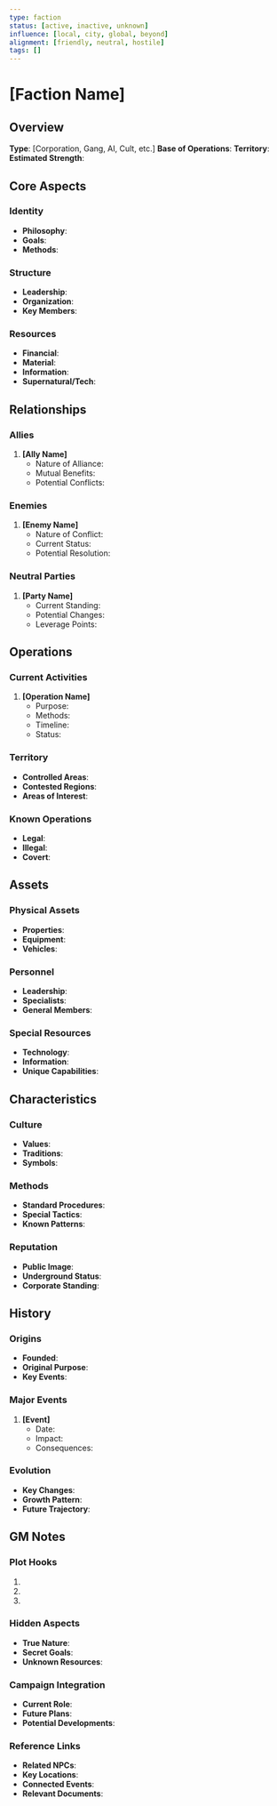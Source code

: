 ```yaml
---
type: faction
status: [active, inactive, unknown]
influence: [local, city, global, beyond]
alignment: [friendly, neutral, hostile]
tags: []
---
```


# [Faction Name]

## Overview
**Type**: [Corporation, Gang, AI, Cult, etc.]
**Base of Operations**: 
**Territory**: 
**Estimated Strength**: 

## Core Aspects
### Identity
- **Philosophy**: 
- **Goals**: 
- **Methods**: 

### Structure
- **Leadership**: 
- **Organization**: 
- **Key Members**: 

### Resources
- **Financial**: 
- **Material**: 
- **Information**: 
- **Supernatural/Tech**: 

## Relationships
### Allies
1. **[Ally Name]**
   - Nature of Alliance:
   - Mutual Benefits:
   - Potential Conflicts:

### Enemies
1. **[Enemy Name]**
   - Nature of Conflict:
   - Current Status:
   - Potential Resolution:

### Neutral Parties
1. **[Party Name]**
   - Current Standing:
   - Potential Changes:
   - Leverage Points:

## Operations
### Current Activities
1. **[Operation Name]**
   - Purpose:
   - Methods:
   - Timeline:
   - Status:

### Territory
- **Controlled Areas**:
- **Contested Regions**:
- **Areas of Interest**:

### Known Operations
- **Legal**:
- **Illegal**:
- **Covert**:

## Assets
### Physical Assets
- **Properties**:
- **Equipment**:
- **Vehicles**:

### Personnel
- **Leadership**:
- **Specialists**:
- **General Members**:

### Special Resources
- **Technology**:
- **Information**:
- **Unique Capabilities**:

## Characteristics
### Culture
- **Values**:
- **Traditions**:
- **Symbols**:

### Methods
- **Standard Procedures**:
- **Special Tactics**:
- **Known Patterns**:

### Reputation
- **Public Image**:
- **Underground Status**:
- **Corporate Standing**:

## History
### Origins
- **Founded**: 
- **Original Purpose**: 
- **Key Events**: 

### Major Events
1. **[Event]**
   - Date:
   - Impact:
   - Consequences:

### Evolution
- **Key Changes**:
- **Growth Pattern**:
- **Future Trajectory**:

## GM Notes
### Plot Hooks
1. 
2. 
3. 

### Hidden Aspects
- **True Nature**:
- **Secret Goals**:
- **Unknown Resources**:

### Campaign Integration
- **Current Role**:
- **Future Plans**:
- **Potential Developments**:

### Reference Links
- **Related NPCs**: 
- **Key Locations**: 
- **Connected Events**: 
- **Relevant Documents**:
